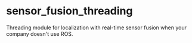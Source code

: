 # sensor_fusion_threading
Threading module for localization with real-time sensor fusion when your company doesn't use ROS.  
